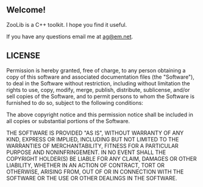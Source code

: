 Welcome!
--------

ZooLib is a C++ toolkit. I hope you find it useful.

If you have any questions email me at ag@em.net.

LICENSE
-------
Permission is hereby granted, free of charge, to any person obtaining a copy of this software
and associated documentation files (the "Software"), to deal in the Software without restriction,
including without limitation the rights to use, copy, modify, merge, publish, distribute,
sublicense, and/or sell copies of the Software, and to permit persons to whom the Software
is furnished to do so, subject to the following conditions:

The above copyright notice and this permission notice shall be
included in all copies or substantial portions of the Software.

THE SOFTWARE IS PROVIDED "AS IS", WITHOUT WARRANTY OF ANY KIND, EXPRESS OR IMPLIED, INCLUDING
BUT NOT LIMITED TO THE WARRANTIES OF MERCHANTABILITY, FITNESS FOR A PARTICULAR PURPOSE AND
NONINFRINGEMENT. IN NO EVENT SHALL THE COPYRIGHT HOLDER(S) BE LIABLE FOR ANY CLAIM, DAMAGES
OR OTHER LIABILITY, WHETHER IN AN ACTION OF CONTRACT, TORT OR OTHERWISE, ARISING FROM, OUT OF
OR IN CONNECTION WITH THE SOFTWARE OR THE USE OR OTHER DEALINGS IN THE SOFTWARE.
